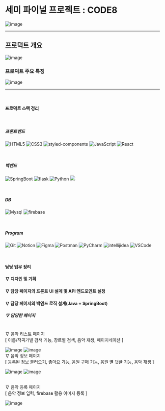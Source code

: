 <h1>세미 파이널 프로젝트 : CODE8</h1>


![image](https://github.com/user-attachments/assets/5022a960-8393-46c2-96da-1392f7624155)



----
<h2>프로덕트 개요</h2>

![image](https://github.com/user-attachments/assets/d6b7e579-4f69-4cfc-bf23-4e3f610b010f)

<h3>프로덕트 주요 특징</h3>


![image](https://github.com/user-attachments/assets/4906f024-6d3d-498f-a943-5a5a6d215395)


----
</br>

<h4>프로덕트 스택 정리</h4>
</br>
<h5>프론트엔드</h5>

![HTML5](https://img.shields.io/badge/HTML5-E34F26.svg?&style=for-the-badge&logo=HTML5&logoColor=white)
![CSS3](https://img.shields.io/badge/CSS3-1572B6.svg?&style=for-the-badge&logo=CSS3&logoColor=white)
![styled-components](https://img.shields.io/badge/styled%20components-DB7093.svg?&style=for-the-badge&logo=styled%20components&logoColor=white)
![JavaScript](https://img.shields.io/badge/JavaScript-F7DF1E.svg?&style=for-the-badge&logo=JavaScript&logoColor=white)
![React](https://img.shields.io/badge/React-61DAFB.svg?&style=for-the-badge&logo=React&logoColor=white)

</br>

<h5>백엔드</h5>

![SpringBoot](https://img.shields.io/badge/SpringBoot-6DB33F.svg?&style=for-the-badge&logo=SpringBoot&logoColor=white)
![flask](https://img.shields.io/badge/flask-000000.svg?&style=for-the-badge&logo=flask&logoColor=white)
![Python](https://img.shields.io/badge/python-3776AB.svg?&style=for-the-badge&logo=python&logoColor=white)
<img src="https://img.shields.io/badge/java-%23ED8B00?style=for-the-badge&logo=openjdk&logoColor=white">

</br>


<h5>DB</h5>

![Mysql](https://img.shields.io/badge/mysql-4479A1.svg?&style=for-the-badge&logo=mysql&logoColor=white)
![firebase](https://img.shields.io/badge/firebase-DD2C00.svg?&style=for-the-badge&logo=firebase&logoColor=white)

</br>

<h5>Program</h5>

![Git](https://img.shields.io/badge/Git-F05032.svg?&style=for-the-badge&logo=Git&logoColor=white) ![Notion](https://img.shields.io/badge/Notion-000000.svg?&style=for-the-badge&logo=Notion&logoColor=white) ![Figma](https://img.shields.io/badge/Figma-F24E1E.svg?&style=for-the-badge&logo=Figma&logoColor=white) ![Postman](https://img.shields.io/badge/postman-FF6C37.svg?&style=for-the-badge&logo=postman&logoColor=white)
![PyCharm](https://img.shields.io/badge/PyCharm-000000.svg?&style=for-the-badge&logo=PyCharm&logoColor=white) 
![intellijidea](https://img.shields.io/badge/intellijidea-000000.svg?&style=for-the-badge&logo=intellijidea&logoColor=white) 
![VSCode](https://img.shields.io/badge/vscode-2C2C32.svg?&style=for-the-badge&logo=vscode&logoColor=white) 

</br>

<h4>담당 업무 정리</h4>
    <h4>∇ 디자인 및 기획 </h4>
    <h4>∇ 담당 페이지의 프론트 UI 설계 및 API 엔드포인트 설정 </h4>
    <h4>∇ 담당 페이지의 백엔드 로직 설계(Java + SpringBoot) </h4>
    <h5>∇ 담당한 페이지 </h5>
    </br>
            ∇ 음악 리스트 페이지 </br>
                [ 이름/작곡가별 검색 기능, 장르별 검색, 음악 재생, 페이지네이션 ] </br>

 ![image](https://github.com/user-attachments/assets/4d933cb5-76b5-4e38-9caf-6dd388dfdc27)
 ![image](https://github.com/user-attachments/assets/1a691f58-7528-4a56-aa15-846c8da3fa8f)
</br>
            ∇ 음악 정보 페이지 </br>
                [ 등록된 정보 불러오기, 좋아요 기능, 음원 구매 기능, 음원 별 댓글 기능, 음악 재생 ] </br>
                
![image](https://github.com/user-attachments/assets/b8a7fd5c-e291-4164-a23e-f83c1c05d0f4)
![image](https://github.com/user-attachments/assets/53861c59-34fd-4ea9-b509-c0c3b1d11a96)


 </br>
            ∇ 음악 등록 페이지 </br>
                [ 음악 정보 입력, firebase 활용 이미지 등록 ]
                
![image](https://github.com/user-attachments/assets/7a0b313a-3ef3-4886-9227-bc5199dba91c)






